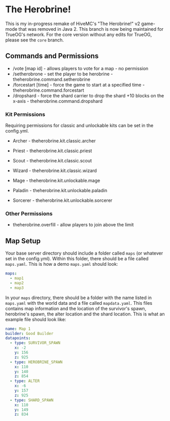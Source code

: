 # The Herobrine!

This is my in-progress remake of HiveMC's "The Herobrine!" v2 game-mode that was removed in Java 2. This branch is now being maintained for TrueOG's network. For the core version without any edits for TrueOG, please see the `core` branch.

## Commands and Permissions
- /vote [map id] - allows players to vote for a map - no permission
- /setherobrone <player> - set the player to be herobrine - theherobrine.command.setherobrine
- /forcestart [time] - force the game to start at a specified time - theherobrine.command.forcestart
- /dropshard - force the shard carrier to drop the shard +10 blocks on the x-axis - theherobrine.command.dropshard

### Kit Permissions
Requiring permissions for classic and unlockable kits can be set in the config.yml.

- Archer - theherobrine.kit.classic.archer
- Priest - theherobrine.kit.classic.priest
- Scout - theherobrine.kit.classic.scout
- Wizard - theherobrine.kit.classic.wizard

- Mage - theherobrine.kit.unlockable.mage
- Paladin - theherobrine.kit.unlockable.paladin
- Sorcerer - theherobrine.kit.unlockable.sorcerer

### Other Permissions
- theherobrine.overfill - allow players to join above the limit 

## Map Setup
Your base server directory should include a folder called `maps` (or whatever set in the config.yml). Within this folder, there should be a file called `maps.yaml`. This is how a demo `maps.yaml` should look:
```yaml
maps:
  - map1
  - map2
  - map3
```

In your `maps` directory, there should be a folder with the name listed in `maps.yaml` with the world data and a file called `mapdata.yaml`.
This files contains map information and the location of the survivor's spawn, herobrine's spawn, the alter location and the shard location.
This is what an example file should look like:
```yaml
name: Map 1
builder: Good Builder
datapoints:
  - type: SURVIVOR_SPAWN
    x: -2
    y: 156
    z: 925
  - type: HEROBRINE_SPAWN
    x: 110
    y: 140
    z: 854
  - type: ALTER
    x: -6
    y: 157
    z: 925
  - type: SHARD_SPAWN
    x: 110
    y: 149
    z: 834
```
